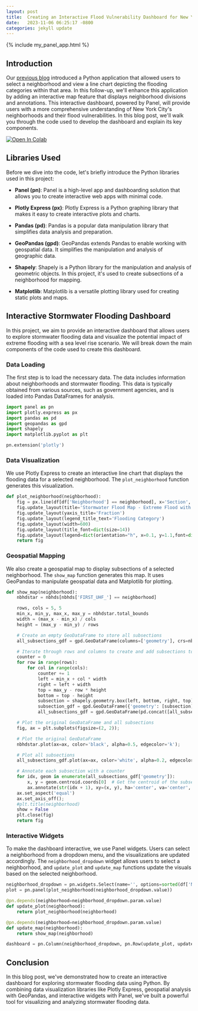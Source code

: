 ```yaml
---
layout: post
title:  Creating an Interactive Flood Vulnerability Dashboard for New York City Neighborhoods with Panel Library in Python
date:   2023-11-06 06:25:17 -0800
categories: jekyll update
---
```

{% include my_panel_app.html %}
## Introduction

Our [previous blog](https://jordan-hay.github.io/jekyll/update/2023/11/05/geopandas.html) introduced a Python application that allowed users to select a neighborhood and view a line chart depicting the flooding categories within that area. In this follow-up, we'll enhance this application by adding an interactive map feature that displays neighborhood divisions and annotations. This interactive dashboard, powered by Panel, will provide users with a more comprehensive understanding of New York City's neighborhoods and their flood vulnerabilities. In this blog post, we'll walk you through the code used to develop the dashboard and explain its key components.

<a target="_blank" href="https://colab.research.google.com/github/jordan-hay/jordan-hay.github.io/blob/main/docs/assets/Creating_an_Interactive_Flood_Vulnerability_Dashboard_for_New_York_City_Neighborhoods_with_Panel_Library_in_Python.ipynb
">
  <img src="https://colab.research.google.com/assets/colab-badge.svg" alt="Open In Colab"/>
</a>


## Libraries Used

Before we dive into the code, let's briefly introduce the Python libraries used in this project:

- **Panel (pn)**: Panel is a high-level app and dashboarding solution that allows you to create interactive web apps with minimal code.

- **Plotly Express (px)**: Plotly Express is a Python graphing library that makes it easy to create interactive plots and charts.

- **Pandas (pd)**: Pandas is a popular data manipulation library that simplifies data analysis and preparation.

- **GeoPandas (gpd)**: GeoPandas extends Pandas to enable working with geospatial data. It simplifies the manipulation and analysis of geographic data.

- **Shapely**: Shapely is a Python library for the manipulation and analysis of geometric objects. In this project, it's used to create subsections of a neighborhood for mapping.

- **Matplotlib**: Matplotlib is a versatile plotting library used for creating static plots and maps.

## Interactive Stormwater Flooding Dashboard

In this project, we aim to provide an interactive dashboard that allows users to explore stormwater flooding data and visualize the potential impact of extreme flooding with a sea level rise scenario. We will break down the main components of the code used to create this dashboard.

### Data Loading

The first step is to load the necessary data. The data includes information about neighborhoods and stormwater flooding. This data is typically obtained from various sources, such as government agencies, and is loaded into Pandas DataFrames for analysis.

```python
import panel as pn
import plotly.express as px
import pandas as pd
import geopandas as gpd
import shapely
import matplotlib.pyplot as plt

pn.extension('plotly')
```

### Data Visualization

We use Plotly Express to create an interactive line chart that displays the flooding data for a selected neighborhood. The `plot_neighborhood` function generates this visualization.

```python
def plot_neighborhood(neighborhood):
    fig = px.line(df[df['Neighborhood'] == neighborhood], x='Section', y=['Nuisance', 'Deep', 'High Tide'])
    fig.update_layout(title='Stormwater Flood Map - Extreme Flood with 2080 Sea Level Rise')
    fig.update_layout(yaxis_title='Fraction')
    fig.update_layout(legend_title_text='Flooding Category')
    fig.update_layout(width=600)
    fig.update_layout(title_font=dict(size=14))
    fig.update_layout(legend=dict(orientation="h", x=0.1, y=1.1,font=dict(size=8)))
    return fig
```

### Geospatial Mapping

We also create a geospatial map to display subsections of a selected neighborhood. The `show_map` function generates this map. It uses GeoPandas to manipulate geospatial data and Matplotlib for plotting.

```python
def show_map(neighborhood):
    nbhdstar = nbhds[nbhds['FIRST_UHF_'] == neighborhood]

    rows, cols = 5, 5
    min_x, min_y, max_x, max_y = nbhdstar.total_bounds
    width = (max_x - min_x) / cols
    height = (max_y - min_y) / rows

    # Create an empty GeoDataFrame to store all subsections
    all_subsections_gdf = gpd.GeoDataFrame(columns=['geometry'], crs=nbhdstar.crs)

    # Iterate through rows and columns to create and add subsections to the all_subsections_gdf
    counter = 0
    for row in range(rows):
        for col in range(cols):
            counter += 1
            left = min_x + col * width
            right = left + width
            top = max_y - row * height
            bottom = top - height
            subsection = shapely.geometry.box(left, bottom, right, top)
            subsection_gdf = gpd.GeoDataFrame({'geometry': [subsection]}, crs=nbhdstar.crs)  # Set CRS for each subsection
            all_subsections_gdf = gpd.GeoDataFrame(pd.concat([all_subsections_gdf, subsection_gdf], ignore_index=True))

    # Plot the original GeoDataFrame and all subsections
    fig, ax = plt.subplots(figsize=(2, 2));

    # Plot the original GeoDataFrame
    nbhdstar.plot(ax=ax, color='black', alpha=0.5, edgecolor='k');

    # Plot all subsections
    all_subsections_gdf.plot(ax=ax, color='white', alpha=0.2, edgecolor='k')

    # Annotate each subsection with a counter
    for idx, geom in enumerate(all_subsections_gdf['geometry']):
        x, y = geom.centroid.coords[0]  # Get the centroid of the subsection
        ax.annotate(str(idx + 1), xy=(x, y), ha='center', va='center', fontsize=10);
    ax.set_aspect('equal')
    ax.set_axis_off();
    #plt.title(neighborhood)
    show = False
    plt.close(fig)
    return fig
```

### Interactive Widgets

To make the dashboard interactive, we use Panel widgets. Users can select a neighborhood from a dropdown menu, and the visualizations are updated accordingly. The `neighborhood_dropdown` widget allows users to select a neighborhood, and `update_plot` and `update_map` functions update the visuals based on the selected neighborhood.

```python
neighborhood_dropdown = pn.widgets.Select(name='', options=sorted(df['Neighborhood'].unique().tolist()))
plot = pn.panel(plot_neighborhood(neighborhood_dropdown.value))

@pn.depends(neighborhood=neighborhood_dropdown.param.value)
def update_plot(neighborhood):
    return plot_neighborhood(neighborhood)

@pn.depends(neighborhood=neighborhood_dropdown.param.value)
def update_map(neighborhood):
    return show_map(neighborhood)

dashboard = pn.Column(neighborhood_dropdown, pn.Row(update_plot, update_map))
```

## Conclusion

In this blog post, we've demonstrated how to create an interactive dashboard for exploring stormwater flooding data using Python. By combining data visualization libraries like Plotly Express, geospatial analysis with GeoPandas, and interactive widgets with Panel, we've built a powerful tool for visualizing and analyzing stormwater flooding data.

